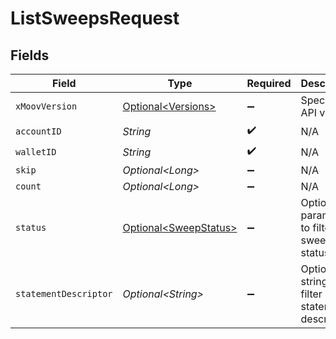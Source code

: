 # ListSweepsRequest


## Fields

| Field                                                            | Type                                                             | Required                                                         | Description                                                      | Example                                                          |
| ---------------------------------------------------------------- | ---------------------------------------------------------------- | ---------------------------------------------------------------- | ---------------------------------------------------------------- | ---------------------------------------------------------------- |
| `xMoovVersion`                                                   | [Optional\<Versions>](../../models/components/Versions.md)       | :heavy_minus_sign:                                               | Specify an API version.                                          |                                                                  |
| `accountID`                                                      | *String*                                                         | :heavy_check_mark:                                               | N/A                                                              |                                                                  |
| `walletID`                                                       | *String*                                                         | :heavy_check_mark:                                               | N/A                                                              |                                                                  |
| `skip`                                                           | *Optional\<Long>*                                                | :heavy_minus_sign:                                               | N/A                                                              | 60                                                               |
| `count`                                                          | *Optional\<Long>*                                                | :heavy_minus_sign:                                               | N/A                                                              | 20                                                               |
| `status`                                                         | [Optional\<SweepStatus>](../../models/components/SweepStatus.md) | :heavy_minus_sign:                                               | Optional parameter to filter by sweep status.                    |                                                                  |
| `statementDescriptor`                                            | *Optional\<String>*                                              | :heavy_minus_sign:                                               | Optional string to filter by statement descriptor.               |                                                                  |
